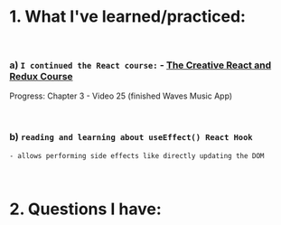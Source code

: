# 1. What I've learned/practiced:

<br/>

### a) `I continued the React course:` - [The Creative React and Redux Course](https://developedbyed.com/courses/1203573/lectures/26842773)
Progress: Chapter 3 - Video 25 (finished Waves Music App)


<br/>

### b) `reading and learning about useEffect() React Hook`

    - allows performing side effects like directly updating the DOM

<br/>

# 2. Questions I have:

<br/>

    

